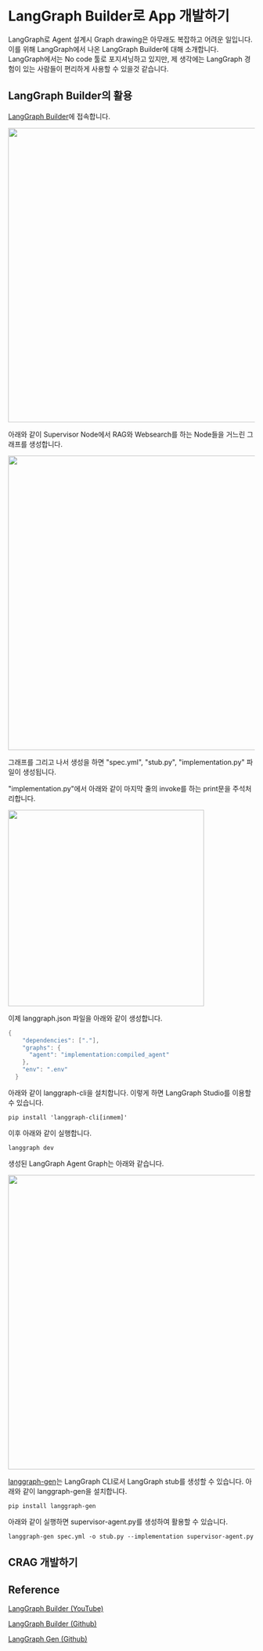 # LangGraph Builder로 App 개발하기

LangGraph로 Agent 설계시 Graph drawing은 아무래도 복잡하고 어려운 일입니다. 이를 위해 LangGraph에서 나온 LangGraph Builder에 대해 소개합니다. LangGraph에서는 No code 툴로 포지셔닝하고 있지만, 제 생각에는 LangGraph 경험이 있는 사람들이 편리하게 사용할 수 있을것 같습니다.

## LangGraph Builder의 활용

[LangGraph Builder](https://build.langchain.com/)에 접속합니다. 

<img src="https://github.com/user-attachments/assets/bf196f8e-4f43-47d1-9f4b-aba65579cbc6" width="600">

아래와 같이 Supervisor Node에서 RAG와 Websearch를 하는 Node들을 거느린 그래프를 생성합니다.

<img src="https://github.com/user-attachments/assets/43d2f3b9-a0c8-42f1-b45b-55169fc6638f" width="600">

그래프를 그리고 나서 생성을 하면 "spec.yml", "stub.py", "implementation.py" 파일이 생성됩니다.

"implementation.py"에서 아래와 같이 마지막 줄의 invoke를 하는 print문을 주석처리합니다.

<img src="https://github.com/user-attachments/assets/5b69dfe7-b641-4558-85b6-0cb7e4060dc4" width="400">

이제 langgraph.json 파일을 아래와 같이 생성합니다.

```java
{
    "dependencies": ["."],
    "graphs": {
      "agent": "implementation:compiled_agent"
    },
    "env": ".env"
  }
```

아래와 같이 langgraph-cli을 설치합니다. 이렇게 하면 LangGraph Studio를 이용할 수 있습니다.

```text
pip install 'langgraph-cli[inmem]'
```

이후 아래와 같이 실행합니다.

```text
langgraph dev
```

생성된 LangGraph Agent Graph는 아래와 같습니다.

<img src="https://github.com/user-attachments/assets/ad220386-066b-43ab-ab56-1c25d2b23f8e" width="600">

[langgraph-gen](https://github.com/langchain-ai/langgraph-gen-py)는 LangGraph CLI로서 LangGraph stub를 생성할 수 있습니다. 아래와 같이 langgraph-gen을 설치합니다. 

```text
pip install langgraph-gen
```

아래와 같이 실행하면 supervisor-agent.py를 생성하여 활용할 수 있습니다.

```text
langgraph-gen spec.yml -o stub.py --implementation supervisor-agent.py
```

## CRAG 개발하기



## Reference 

[LangGraph Builder (YouTube)](https://www.youtube.com/watch?v=iwPeT_I_GEc)

[LangGraph Builder (Github)](https://github.com/langchain-ai/langgraph-builder)

[LangGraph Gen (Github)](https://github.com/langchain-ai/langgraph-gen-py)
